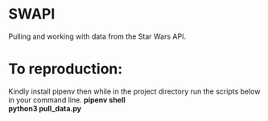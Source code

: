 # SWAPI
Pulling and working with data from the Star Wars API.

# To reproduction:
Kindly install pipenv then while in the project directory run the scripts below in your command line.
<b> pipenv shell <br/>
<b> python3 pull_data.py <br/>
